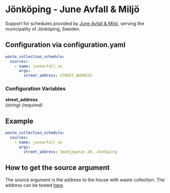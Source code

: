 # Jönköping - June Avfall & Miljö

Support for schedules provided by [June Avfall & Miljö](https://minasidor.juneavfall.se/FutureWebJuneBasic/SimpleWastePickup/SimpleWastePickup), serving the municipality of Jönköping, Sweden.

## Configuration via configuration.yaml

```yaml
waste_collection_schedule:
  sources:
    - name: juneavfall_se
      args:
        street_address: STREET_ADDRESS
```

### Configuration Variables

**street_address**  
*(string) (required)*

## Example

```yaml
waste_collection_schedule:
  sources:
    - name: juneavfall_se
      args:
        street_address: Smedjegatan 20, Jönköping
```

## How to get the source argument

The source argument is the address to the house with waste collection. The address can be tested [here](https://minasidor.juneavfall.se/FutureWebJuneBasic/SimpleWastePickup/SimpleWastePickup).
